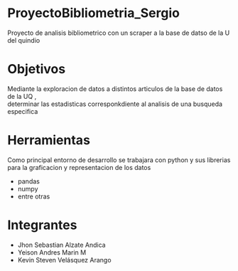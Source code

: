 # ProyectoBibliometria_Sergio
Proyecto de analisis bibliometrico con un scraper a la base de datso de la U del quindio

# Objetivos
Mediante la exploracion de datos a distintos articulos de la base de datos de la UQ ,  
determinar las estadisticas corresponkdiente al analisis de una busqueda especifica


# Herramientas
Como principal entorno de desarrollo se trabajara con python y sus librerias para la graficacion y representacion de los datos
- pandas
- numpy 
- entre otras

# Integrantes
- Jhon Sebastian Alzate Andica
- Yeison Andres Marin M
- Kevin Steven Velásquez Arango
